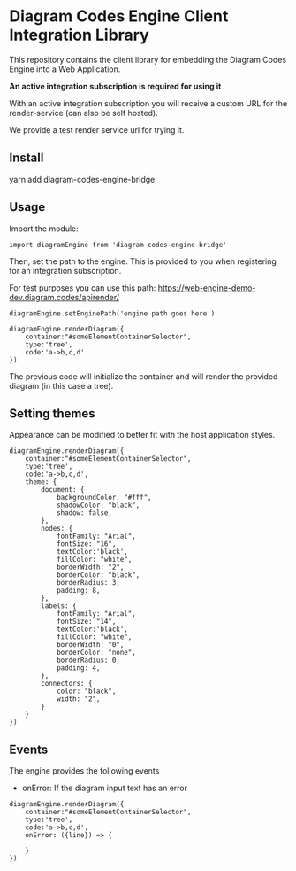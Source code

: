 # Diagram Codes Engine Client Integration Library

This repository contains the client library for embedding the
Diagram Codes Engine into a Web Application.

**An active integration subscription is required for using it**

With an active integration subscription you will receive a custom URL for the render-service (can also be self hosted). 

We provide a test render service url for trying it.


## Install

yarn add diagram-codes-engine-bridge

## Usage

Import the module:

```
import diagramEngine from 'diagram-codes-engine-bridge'
```

Then, set the path to the engine. This is provided to you when registering
for an integration subscription.

For test purposes you can use this path: https://web-engine-demo-dev.diagram.codes/apirender/

```
diagramEngine.setEnginePath('engine path goes here')
```

```
diagramEngine.renderDiagram({
    container:"#someElementContainerSelector",
    type:'tree',
    code:'a->b,c,d'
})
```

The previous code will initialize the container and will render
the provided diagram (in this case a tree).

## Setting themes

Appearance can be modified to better fit with the host application styles.

```
diagramEngine.renderDiagram({
    container:"#someElementContainerSelector",
    type:'tree',
    code:'a->b,c,d',
    theme: {
        document: {
            backgroundColor: "#fff",
            shadowColor: "black",
            shadow: false,
        },
        nodes: {
            fontFamily: "Arial",
            fontSize: "16",
            textColor:'black',
            fillColor: "white",
            borderWidth: "2",
            borderColor: "black",
            borderRadius: 3,
            padding: 8,
        },
        labels: {
            fontFamily: "Arial",
            fontSize: "14",
            textColor:'black',
            fillColor: "white",
            borderWidth: "0",
            borderColor: "none",
            borderRadius: 0,
            padding: 4,
        },
        connectors: {
            color: "black",
            width: "2",
        }
    }
})
```

## Events

The engine provides the following events

- onError: If the diagram input text has an error

```
diagramEngine.renderDiagram({
    container:"#someElementContainerSelector",
    type:'tree',
    code:'a->b,c,d',
    onError: ({line}) => {
        
    }
})
```
